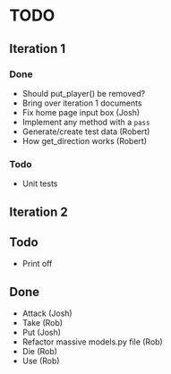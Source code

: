 TODO
====

## Iteration 1

### Done
* Should put\_player() be removed?
* Bring over iteration 1 documents
* Fix home page input box (Josh)
* Implement any method with a `pass`
* Generate/create test data (Robert)
* How get\_direction works (Robert)

### Todo
* Unit tests

## Iteration 2

## Todo
* Print off

## Done
* Attack (Josh)
* Take (Rob)
* Put (Josh)
* Refactor massive models.py file (Rob)
* Die (Rob)
* Use (Rob)
